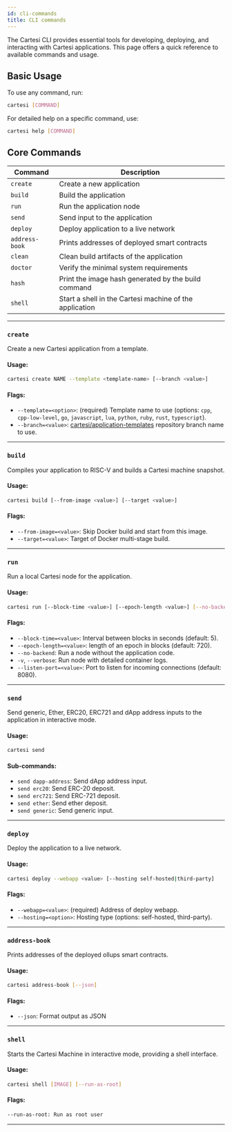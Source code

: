 ```yaml
---
id: cli-commands
title: CLI commands
---
```



The Cartesi CLI provides essential tools for developing, deploying, and interacting with Cartesi applications. This page offers a quick reference to available commands and usage.

## Basic Usage
To use any command, run:

```bash
cartesi [COMMAND]
```

For detailed help on a specific command, use:

```bash
cartesi help [COMMAND]
```

## Core Commands

| Command | Description |
|---------|-------------|
| `create` | Create a new application |
| `build` | Build the application |
| `run` | Run the application node |
| `send` | Send input to the application |
| `deploy` | Deploy application to a live network |
| `address-book` | Prints addresses of deployed smart contracts |
| `clean` | Clean build artifacts of the application |
| `doctor` | Verify the minimal system requirements |
| `hash` | Print the image hash generated by the build command |
| `shell` | Start a shell in the Cartesi machine of the application |


---
### `create`

Create a new Cartesi application from a template.

#### Usage:
```bash
cartesi create NAME --template <template-name> [--branch <value>]
```

#### Flags:

- `--template=<option>`: (required) Template name to use (options: `cpp`, `cpp-low-level`, `go`, `javascript`, `lua`, `python`, `ruby`, `rust`, `typescript`).
- `--branch=<value>`: [cartesi/application-templates](https://github.com/cartesi/application-templates) repository branch name to use.

---


### `build`
Compiles your application to RISC-V and builds a Cartesi machine snapshot.

#### Usage:
```bash
cartesi build [--from-image <value>] [--target <value>]
```

#### Flags:
- `--from-image=<value>`: Skip Docker build and start from this image.
- `--target=<value>`: Target of Docker multi-stage build.

---

### `run`
Run a local Cartesi node for the application.

#### Usage:
```bash
cartesi run [--block-time <value>] [--epoch-length <value>] [--no-backend] [-v] [--listen-port <value>]
```

#### Flags:

- `--block-time=<value>`: Interval between blocks in seconds (default: 5).
-  `--epoch-length=<value>`: length of an epoch in blocks (default: 720).
- `--no-backend`: Run a node without the application code.
- `-v`, `--verbose`: Run node with detailed container logs.
- `--listen-port=<value>`: Port to listen for incoming connections (default: 8080).

---

### `send`
Send generic, Ether, ERC20, ERC721 and dApp address inputs to the application in interactive mode.

#### Usage:
```bash
cartesi send
```

#### Sub-commands:

- `send dapp-address`: Send dApp address input.
- `send erc20`: Send ERC-20 deposit.
- `send erc721`: Send ERC-721 deposit.
- `send ether`: Send ether deposit.
- `send generic`: Send generic input.
---


### `deploy`

Deploy the application to a live network.


#### Usage:
```bash
cartesi deploy --webapp <value> [--hosting self-hosted|third-party]
```

#### Flags:
- `--webapp=<value>`: (required) Address of deploy webapp.
- `--hosting=<option>`: Hosting type (options: self-hosted, third-party).

---


### `address-book`
Prints addresses of the deployed ollups smart contracts.

#### Usage:
```bash
cartesi address-book [--json]
```

#### Flags:
- `--json`: Format output as JSON

---

### `shell`

Starts the Cartesi Machine in interactive mode, providing a shell interface.

#### Usage:
```bash
cartesi shell [IMAGE] [--run-as-root]
```

#### Flags:

```bash
--run-as-root: Run as root user
```
---

